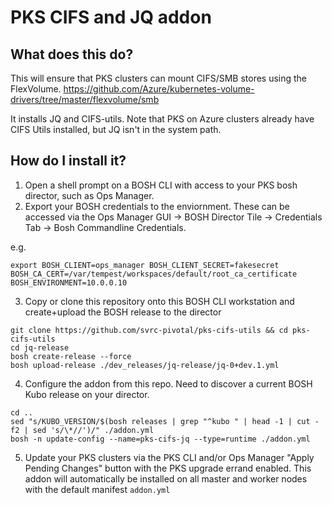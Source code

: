 # PKS CIFS and JQ addon

## What does this do?

This will ensure that PKS clusters can mount CIFS/SMB stores using the FlexVolume.
https://github.com/Azure/kubernetes-volume-drivers/tree/master/flexvolume/smb

It installs JQ and CIFS-utils.   Note that PKS on Azure clusters already have CIFS Utils installed, but JQ isn't in the system path.

## How do I install it?

1. Open a shell prompt on a BOSH CLI with access to your PKS bosh director, such as Ops Manager.
2. Export your BOSH credentials to the enviornment.  These can be accessed via the Ops Manager GUI -> BOSH Director Tile -> Credentials Tab -> Bosh Commandline Credentials.

e.g.
```
export BOSH_CLIENT=ops_manager BOSH_CLIENT_SECRET=fakesecret BOSH_CA_CERT=/var/tempest/workspaces/default/root_ca_certificate  BOSH_ENVIRONMENT=10.0.0.10
```
3. Copy or clone this repository onto this BOSH CLI workstation and create+upload the BOSH release to the director

```
git clone https://github.com/svrc-pivotal/pks-cifs-utils && cd pks-cifs-utils
cd jq-release
bosh create-release --force
bosh upload-release ./dev_releases/jq-release/jq-0+dev.1.yml

```
4. Configure the addon from this repo.  Need to discover a current BOSH Kubo release on your director.
```
cd ..
sed "s/KUBO_VERSION/$(bosh releases | grep "^kubo " | head -1 | cut -f2 | sed 's/\*//')/" ./addon.yml
bosh -n update-config --name=pks-cifs-jq --type=runtime ./addon.yml
```
5. Update your PKS clusters via the PKS CLI and/or Ops Manager "Apply Pending Changes" button with the PKS upgrade errand enabled.  This addon will automatically be installed on all master and worker nodes with the default manifest `addon.yml`

